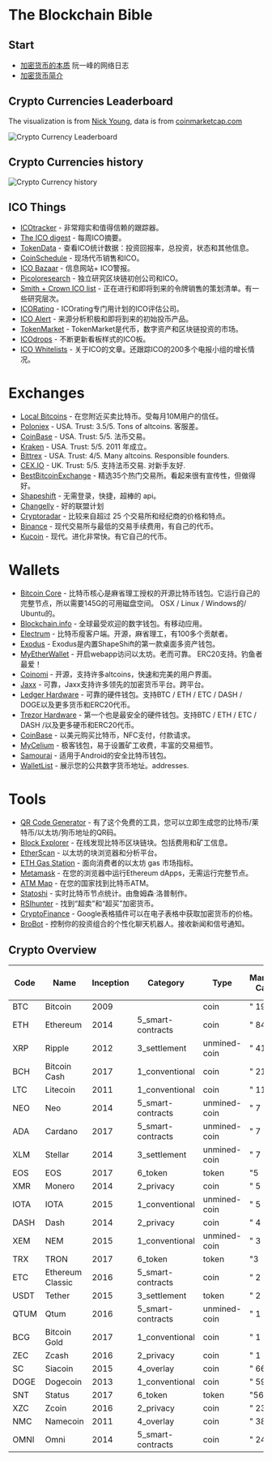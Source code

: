 # The Blockchain Bible

## Start

- [加密货币的本质](http://www.ruanyifeng.com/blog/2018/01/cryptocurrency-tutorial.html) 阮一峰的网络日志
- [加密货币简介](http://ibloodline.com/articles/2018/01/19/cryptocurrency-hash.html)

## Crypto Currencies Leaderboard

The visualization is from [Nick Young](https://github.com/nickwb/cryptographic), data is from [coinmarketcap.com](https://coinmarketcap.com/)

![Crypto Currency Leaderboard](https://raw.githubusercontent.com/the-blockchain-bible/readme/master/assets/cryptocurrency.png)

## Crypto Currencies history

![Crypto Currency history](https://raw.githubusercontent.com/the-blockchain-bible/readme/master/assets/cryptocurrency-history.png)

## ICO Things
- [ICOtracker](https://icotracker.net) - 非常翔实和值得信赖的跟踪器。
- [The ICO digest](https://theicodigest.com) - 每周ICO摘要。
- [TokenData](https://www.tokendata.io/) - 查看ICO统计数据：投资回报率，总投资，状态和其他信息。
- [CoinSchedule](https://www.coinschedule.com) - 现场代币销售和ICO。
- [ICO Bazaar](https://icobazaar.com/list) - 信息网站+ ICO警报。
- [Picoloresearch](https://picoloresearch.com/) - 独立研究区块链初创公司和ICO。
- [Smith + Crown ICO list](https://www.smithandcrown.com/icos/) - 正在进行和即将到来的令牌销售的策划清单。有一些研究层次。
- [ICORating](http://icorating.com/) - ICOrating专门用计划的ICO评估公司。
- [ICO Alert](https://www.icoalert.com/) - 来源分析积极和即将到来的初始投币产品。
- [TokenMarket](https://tokenmarket.net) - TokenMarket是代币，数字资产和区块链投资的市场。
- [ICOdrops](https://icodrops.com/) - 不断更新看板样式的ICO板。
- [ICO Whitelists](http://icowhitelists.com) - 关于ICO的文章。还跟踪ICO的200多个电报小组的增长情况。

# Exchanges
- [Local Bitcoins](https://localbitcoins.com/) - 在您附近买卖比特币。受每月10M用户的信任。
- [Poloniex](https://www.poloniex.com/) - USA. Trust: 3.5/5. Tons of altcoins. 客服差。
- [CoinBase](https://www.coinbase.com) - USA. Trust: 5/5. 法币交易。
- [Kraken](https://www.kraken.com/) - USA. Trust: 5/5. 2011 年成立。
- [Bittrex](https://www.bittrex.com) - USA. Trust: 4/5. Many altcoins. Responsible founders.
- [CEX.IO](https://cex.io/) - UK. Trust: 5/5. 支持法币交易. 对新手友好.
- [BestBitcoinExchange](https://www.bestbitcoinexchange.io/) - 精选35个热门交易所。看起来很有宣传性，但做得好。
- [Shapeshift](https://shapeshift.io) - 无需登录，快捷，超棒的 api。
- [Changelly](https://changelly.com/) - 好的联盟计划
- [Cryptoradar](https://cryptoradar.co) - 比较来自超过 25 个交易所和经纪商的价格和特点。
- [Binance](https://www.binance.com) - 现代交易所与最低的交易手续费用，有自己的代币。
- [Kucoin](https://www.kucoin.com) - 现代。进化非常快。有它自己的代币。

# Wallets
- [Bitcoin Core](https://bitcoin.org/en/download) - 比特币核心是麻省理工授权的开源比特币钱包。它运行自己的完整节点，所以需要145G的可用磁盘空间。 OSX / Linux / Windows的/ Ubuntu的。
- [Blockchain.info](https://blockchain.info/wallet/#/) - 全球最受欢迎的数字钱包。有移动应用。
- [Electrum](https://electrum.org/#home) - 比特币瘦客户端。开源，麻省理工，有100多个贡献者。
- [Exodus](https://www.exodus.io) - Exodus是内置ShapeShift的第一款桌面多资产钱包。
- [MyEtherWallet](https://www.myetherwallet.com) - 开启webapp访问以太坊。老而可靠。 ERC20支持。钓鱼者最爱！
- [Coinomi](https://coinomi.com/) - 开源，支持许多altcoins，快速和完美的用户界面。
- [Jaxx](https://jaxx.io) - 可靠，Jaxx支持许多领先的加密货币平台。跨平台。
- [Ledger Hardware](https://www.ledgerwallet.com) - 可靠的硬件钱包。支持BTC / ETH / ETC / DASH / DOGE以及更多货币和ERC20代币。
- [Trezor Hardware](https://trezor.io) - 第一个也是最安全的硬件钱包。支持BTC / ETH / ETC / DASH /以及更多硬币和ERC20代币。
- [CoinBase](https://www.coinbase.com/) - 以美元购买比特币，NFC支付，付款请求。
- [MyCelium](https://wallet.mycelium.com) - 极客钱包，易于设置矿工收费，丰富的交易细节。
- [Samourai](https://samouraiwallet.com/) - 适用于Android的安全比特币钱包。
- [WalletList](https://walletlist.me) - 展示您的公共数字货币地址。addresses.

# Tools
- [QR Code Generator](https://bitcoinqrcodegenerator.win/) - 有了这个免费的工具，您可以立即生成您的比特币/莱特币/以太坊/狗币地址的QR码。
- [Block Explorer](https://tradeblock.com/bitcoin/) - 在线发现比特币区块链块。包括费用和矿工信息。
- [EtherScan](https://etherscan.io) - 以太坊的块浏览器和分析平台。
- [ETH Gas Station](http://ethgasstation.info) - 面向消费者的以太坊 gas 市场指标。
- [Metamask](https://metamask.io/) - 在您的浏览器中运行Ethereum dApps，无需运行完整节点。
- [ATM Map](https://bitcoinatmmap.com/) - 在您的国家找到比特币ATM。
- [Statoshi](https://statoshi.info) - 实时比特币节点统计。由詹姆森·洛普制作。
- [RSIhunter](http://rsihunter.com/) - 找到“超卖”和“超买”加密货币。
- [CryptoFinance](https://chrome.google.com/webstore/detail/cryptofinance/bhjnahcnhemcnnenhgbmmdapapblnlcn) - Google表格插件可以在电子表格中获取加密货币的价格。
- [BroBot](https://beta.brobot.tech/) - 控制你的投资组合的个性化聊天机器人。接收新闻和信号通知。

## Crypto Overview

|Code|Name|Inception|Category|Type|Market Cap|30 Day Trade Volume|Hard-Fork Of|Similar To|
|---|---|---|---|---|---|---|---|---|
|BTC|Bitcoin|2009||coin|" 193|568|749|882 "|" 229|698|043|904 "|||
|ETH|Ethereum|2014|5_smart-contracts|coin|" 84|542|580|997 "|" 75|514|409|344 "|||
|XRP|Ripple|2012|3_settlement|unmined-coin|" 41|183|376|390 "|" 32|413|210|864 "|||
|BCH|Bitcoin Cash|2017|1_conventional|coin|" 21|754|149|641 "|" 18|812|261|568 "|BTC|BCG|
|LTC|Litecoin|2011|1_conventional|coin|" 11|771|132|483 "|" 28|142|153|088 "||DOGE|
|NEO|Neo|2014|5_smart-contracts|unmined-coin|" 7|586|085|000 "|" 8|095|726|112 "||ADA|
|ADA|Cardano|2017|5_smart-contracts|unmined-coin|" 7|684|861|489 "|" 9|368|656|344 "||NEO|
|XLM|Stellar|2014|3_settlement|unmined-coin|" 7|157|358|020 "|" 3|419|360|608 "|||
|EOS|EOS|2017|6_token|token|"5|784|167|929"|" 11|227|225|152 "|||
|XMR|Monero|2014|2_privacy|coin|" 5|807|763|895 "|" 2|483|692|392 "|||
|IOTA|IOTA|2015|1_conventional|unmined-coin|" 5|205|420|928 "|" 1|470|326|186 "|||
|DASH|Dash|2014|2_privacy|coin|" 4|884|011|655 "|" 2|858|839|992 "|||
|XEM|NEM|2015|1_conventional|unmined-coin|" 3|089|745|000 "|" 1|418|048|644 "|||
|TRX|TRON|2017|6_token|token|"3|064|095|888"|" 7|323|115|216 "|||
|ETC|Ethereum Classic|2016|5_smart-contracts|coin|" 2|933|481|405 "|" 17|998|980|880 "|ETH||
|USDT|Tether|2015|3_settlement|token|" 2|211|733|207 "|" 80|830|054|912 "|||
|QTUM|Qtum|2016|5_smart-contracts|unmined-coin|" 1|962|409|535 "|" 6|572|372|840 "|||
|BCG|Bitcoin Gold|2017|1_conventional|coin|" 1|870|898|525 "|" 1|382|252|905 "|BTC|BCH|
|ZEC|Zcash|2016|2_privacy|coin|" 1|362|590|878 "|" 2|331|907|368 "||XZC|
|SC|Siacoin|2015|4_overlay|coin|" 662|771|425 "|" 529|114|431 "|||
|DOGE|Dogecoin|2013|1_conventional|coin|" 599|985|376 "|" 611|808|420 "||LTC|
|SNT|Status|2017|6_token|token|"562|697|300"|" 4|267|999|060 "|||
|XZC|Zcoin|2016|2_privacy|coin|" 231|943|050 "|" 155|932|876 "||ZEC|
|NMC|Namecoin|2011|4_overlay|coin|" 38|938|727 "|" 5|791|598 "|||
|OMNI|Omni|2014|5_smart-contracts|coin|" 24|872|245 "|" 12|408|747 "|||